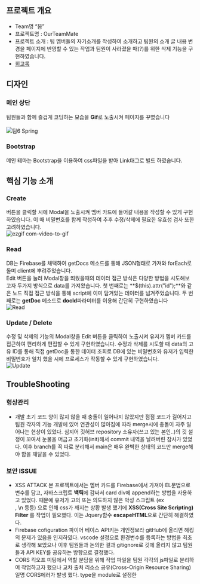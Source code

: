 ## 프로젝트 개요
- Team명 “봄”
- 프로젝트명 : OurTeamMate
- 프로젝트 소개 : 팀 멤버들의 자기소개를 작성하여 소개하고 팀원의 소개 글 내용 변경을 페이지에 반영할 수 있는 작업과 팀원이 사라졌을 때(?)를 위한 삭제 기능을 구현하였습니다.
- [회고록](https://hwana.github.io/naebaecamp/review/miniproject-review/)

## 디자인

### 메인 상단
팀원들과 함께 즐겁게 코딩하는 모습을 **Gif**로 노출시켜 페이지를 꾸몄습니다<br><br>
![팀6 Spring](https://github.com/JungHyunMoon/sparta_team_6/assets/120004247/872d6375-4f3a-45c5-a33c-49ef1ed42264)

### Bootstrap
메인 테마는 Bootstrap을 이용하여 css파일을 받아 Link태그로 빌드 하였습니다.

## 핵심 기능 소개

### Create
<NEW MEMBER> 버튼을 클릭할 시에 Modal을 노출시켜 멤버 카드에 들어갈 내용을 작성할 수 있게 구현하였습니다. 이 때 비밀번호를 함께 작성하여 추후 수정/삭제에 필요한 유효성 검사 또한 고려하였습니다.<br>
![ezgif com-video-to-gif](https://github.com/JungHyunMoon/sparta_team_6/assets/120004247/d64160a7-a720-4849-bcd8-5e518b38bfe0)

### Read
DB는 Firebase를 채택하여 getDocs 메소드를 통해 JSON형태로 가져와 forEach로 돌며 client에 뿌려주었습니다.  
Edit 버튼을 눌러 Modal창을 띄웠을때의 데이터 접근 방식은 다양한 방법을 시도해보고자 두가지 방식으로 data를 가져왔습니다. 첫 번째로는 **$(this).attr("id");**와 같은 노드 직접 접근 방식을 통해 script에 이미 담겨있는 데이터를 넘겨주었습니다. 두 번째로는 **getDoc** 메소드로 **docId**파라미터를 이용해 간단히 구현하였습니다<br>
![Read](https://github.com/JungHyunMoon/sparta_team_6/assets/120004247/3647e425-8f31-43ea-8b88-beefe2b1ff39)

### Update / Delete
수정 및 삭제의 기능의 Modal창을 Edit 버튼을 클릭하여 노출시켜 유저가 멤버 카드를 접근하여 편리하게 편집할 수 있게 구현하였습니다. 수정과 삭제를 시도할 때 data의 고유 ID를 통해 직접 getDoc을 통한 데이터 조회로 DB에 있는 비밀번호와 유저가 입력한 비밀번호가 일치 했을 시에 프로세스가 작동할 수 있게 구현하였습니다.<br>
![Update](https://github.com/JungHyunMoon/sparta_team_6/assets/120004247/e6b921ad-fe83-4851-b564-ea8f4f9cb90d)

## TroubleShooting
### 형상관리
- 개발 초기 코드 양이 많지 않을 때 충돌이 일어나지 않았지만 점점 코드가 길어지고 팀원 각자의 기능 개발에 있어 연관성이 많아짐에 따라 merge시에 충돌이 자주 일어나는 현상이 있었다. 심지어 깃허브 repository 소유자(쓰고 있는 본인..)의 깃 설정이 꼬여서 눈물을 머금고 초기화(init)해서 commit 내역을 날려버린 참사가 있었다. 이후 branch를 꼭 따로 분리해서 main은 매우 완벽한 상태의 코드만 merge해야 함을 깨달을 수 있었다.
### 보안 ISSUE
- XSS ATTACK
  본 프로젝트에서는 멤버 카드를 Firebase에서 가져아 EL문법으로 변수를 담고, 자바스크립트 **백틱**에 감싸서 card div에 append하는 방법을 사용하고 있었다. 때문에 유저가 고의 또는 의도하지 않은 악성 스크립트 (ex <br>, \n 등등) 으로 인해 css가 깨지는 상황 발생 했기에 **XSS(Cross Site Scripting) Filter** 를 작업이 필요했다. 이는 Jquery함수 **escapeHTML**으로 간단히 해결하였다.
- Firebase cofiguration
파이어 베이스 API키는 개인정보라 gitHub에 올리면 해킹의 문제가 있음을 인지하였다. vscode 설정으로 환경변수를 등록하는 방법을 최초로 생각해 보았으나 이후 팀원들과 논의한 결과 gitignore로 깃에 올리지 않고 팀원들과 API KEY를 공유하는 방향으로 결정했다.
- CORS
 킥오프 미팅에서 역할 분담을 위해 작업 파일을 팀원 각각의 js파일로 분리하여 작업하고자 했으나 교차 출처 리소스 공유(Cross-Origin Resource Sharing) 일명 CORS에러가 발생 했다. type을 module로 설정한 <script> 태그가 포함된 HTML 파일을 로컬에서 불러올 경우 javascript 모듈 보안 요구사항으로 인해 CORS 오류가 발생한다는 것을 팀원모두 알게되었다. 브라우저가 웹에서 로컬 파일에 접근하지 못하게 했기 때문에 아쉽지만 코드를 병합하여 한 HTML파일에 넣어서 진행 했다.(깃 충돌의 시작..)
